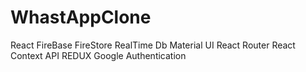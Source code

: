 # WhastAppClone

React
FireBase FireStore RealTime Db
Material UI
React Router
React Context API
REDUX
Google Authentication
